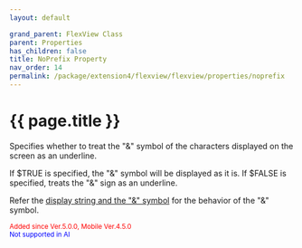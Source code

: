 ```yaml
---
layout: default

grand_parent: FlexView Class
parent: Properties
has_children: false
title: NoPrefix Property
nav_order: 14
permalink: /package/extension4/flexview/flexview/properties/noprefix
---
```

# {{ page.title }}

Specifies whether to treat the "&" symbol of the characters displayed on the screen as an underline.

If $TRUE is specified, the "&" symbol will be displayed as it is.
If $FALSE is specified, treats the "&" sign as an underline.

Refer the <a href="/base/ampersand">display string and the "&" symbol</a> for the behavior of the "&" symbol.

<small><span style="color:red">Added since Ver.5.0.0, Mobile Ver.4.5.0</span></small>
<br><small><span style="color:blue">Not supported in AI</span></small>